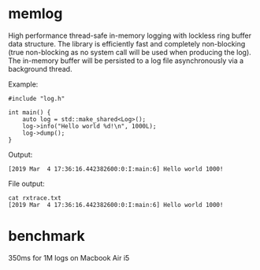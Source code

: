 # memlog
High performance thread-safe in-memory logging with lockless ring buffer data structure.
The library is efficiently fast and completely non-blocking (true non-blocking as no system call will be used when producing the log). The in-memory buffer will be persisted to a log file asynchronously via a background thread.

Example:
```
#include "log.h"

int main() {
    auto log = std::make_shared<Log>();
    log->info("Hello world %d!\n", 1000L);
    log->dump();
}
```

Output:
```
[2019 Mar  4 17:36:16.442382600:0:I:main:6] Hello world 1000!
```

File output:
```
cat rxtrace.txt
[2019 Mar  4 17:36:16.442382600:0:I:main:6] Hello world 1000!
```

# benchmark

350ms for 1M logs on Macbook Air i5
